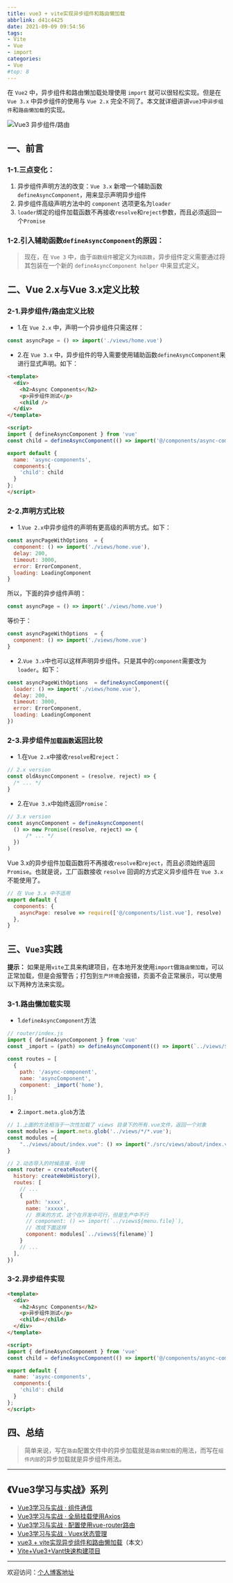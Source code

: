 ```yaml
---
title: vue3 + vite实现异步组件和路由懒加载
abbrlink: d41c4425
date: 2021-09-09 09:54:56
tags:
- Vite
- Vue
- import
categories:
- Vue
#top: 8
---
```


在 `Vue2` 中，异步组件和路由懒加载处理使用 `import` 就可以很轻松实现。但是在`Vue 3.x` 中异步组件的使用与 `Vue 2.x` 完全不同了。本文就详细讲讲`vue3`中`异步组件`和`路由懒加载`的实现。

![Vue3 异步组件/路由](https://tiven.cn/static/img/img-vue3-o3P3q8Ib9Nmwe82obmD9-.jpg)

[//]: # (<!-- more -->)

## 一、前言

### 1-1.三点变化：

1. 异步组件声明方法的改变：`Vue 3.x` 新增一个辅助函数`defineAsyncComponent`，用来显示声明异步组件
2. 异步组件高级声明方法中的 `component` 选项更名为`loader`
3. `loader`绑定的组件加载函数不再接收`resolve`和`reject`参数，而且必须返回一个`Promise`

### 1-2.引入辅助函数`defineAsyncComponent`的原因：

>现在，在 `Vue 3` 中，由于`函数组件`被定义为`纯函数`，异步组件定义需要通过将其包装在一个新的 `defineAsyncComponent helper` 中来显式定义。

## 二、Vue 2.x与Vue 3.x定义比较

### 2-1.异步组件/路由定义比较

* 1.在 `Vue 2.x` 中，声明一个异步组件只需这样：

```js
const asyncPage = () => import('./views/home.vue')
```

* 2.在 `Vue 3.x` 中，异步组件的导入需要使用辅助函数`defineAsyncComponent`来进行显式声明。如下：

```html
<template>
  <div>
    <h2>Async Components</h2>
    <p>异步组件测试</p>
    <child />
  </div>
</template>

<script>
import { defineAsyncComponent } from 'vue'
const child = defineAsyncComponent(() => import('@/components/async-component-child.vue'))

export default {
  name: 'async-components',
  components:{
    'child': child
  }
};
</script>
```

### 2-2.声明方式比较

* 1.`Vue 2.x`中异步组件的声明有更高级的声明方式。如下：

```js
const asyncPageWithOptions  = {
  component: () => import('./views/home.vue'),
  delay: 200,
  timeout: 3000,
  error: ErrorComponent,
  loading: LoadingComponent
}
```

所以，下面的异步组件声明：

```js
const asyncPage = () => import('./views/home.vue')
```

等价于：

```js
const asyncPageWithOptions  = {
  component: () => import('./views/home.vue')
}
```

* 2.`Vue 3.x`中也可以这样声明异步组件。只是其中的`component`需要改为`loader`。如下：

```js
const asyncPageWithOptions  = defineAsyncComponent({
  loader: () => import('./views/home.vue'),
  delay: 200,
  timeout: 3000,
  error: ErrorComponent,
  loading: LoadingComponent
})
```

### 2-3.异步组件`加载函数`返回比较


* 1.在`Vue 2.x`中接收`resolve`和`reject`：

```js
// 2.x version
const oldAsyncComponent = (resolve, reject) => {
  /* ... */
}
```

* 2.在`Vue 3.x`中始终返回`Promise`：

```js
// 3.x version
const asyncComponent = defineAsyncComponent(
  () => new Promise((resolve, reject) => {
      /* ... */
  })
)
```

Vue 3.x的异步组件加载函数将不再接收`resolve`和`reject`，而且必须始终返回`Promise`。也就是说，工厂函数接收 `resolve` 回调的方式定义异步组件在 `Vue 3.x` 不能使用了。

```js
// 在 Vue 3.x 中不适用
export default {
  components: {
    asyncPage: resolve => require(['@/components/list.vue'], resolve)
  },
}
```

## 三、`Vue3`实践

**提示：** 如果是用`vite`工具来构建项目，在本地开发使用`import`做`路由懒加载`，可以正常加载，但是会报警告；打包到`生产环境`会报错，页面不会正常展示，可以使用以下两种方法来实现。

### 3-1.路由懒加载实现

* 1.`defineAsyncComponent`方法

```js
// router/index.js
import { defineAsyncComponent } from 'vue'
const _import = (path) => defineAsyncComponent(() => import(`../views/${path}.vue`));

const routes = [
  {
    path: '/async-component',
    name: 'asyncComponent',
    component: _import('home'),
  }
];
```

* 2.`import.meta.glob`方法

```js
// 1.上面的方法相当于一次性加载了 views 目录下的所有.vue文件，返回一个对象
const modules = import.meta.glob('../views/*/*.vue');
const modules ={
    "../views/about/index.vue": () => import("./src/views/about/index.vue")
}

// 2.动态导入的时候直接，引用
const router = createRouter({
  history: createWebHistory(),
  routes: [
    // ...
    {
      path: 'xxxx',
      name: 'xxxxx',
      // 原来的方式，这个在开发中可行，但是生产中不行
      // component: () => import(`../views${menu.file}`),
      // 改成下面这样
      component: modules[`../views${filename}`]
    }
    // ...          
  ],
})
```

### 3-2.异步组件实现

```html
<template>
  <div>
    <h2>Async Components</h2>
    <p>异步组件测试</p>
    <child></child>
  </div>
</template>

<script>
import { defineAsyncComponent } from 'vue'
const child = defineAsyncComponent(() => import('@/components/async-component-child.vue'))

export default {
  name: 'async-components',
  components:{
    'child': child
  }
};
</script>
```

## 四、总结

>简单来说，写在`路由`配置文件中的异步加载就是`路由懒加载`的用法，而写在`组件内部`的异步加载就是异步组件用法。

---

## 《Vue3学习与实战》系列

* [Vue3学习与实战 · 组件通信](https://tiven.cn/p/97da9e37/ "Vue3组件通信")
* [Vue3学习与实战 · 全局挂载使用Axios](https://tiven.cn/p/7f7ba3b2/ "全局挂载使用Axios")
* [Vue3学习与实战 · 配置使用vue-router路由](https://tiven.cn/p/3747153d/ "配置使用vue-router路由")
* [Vue3学习与实战 · Vuex状态管理](https://tiven.cn/p/de821c2f/ "Vuex状态管理")
* [vue3 + vite实现异步组件和路由懒加载](https://tiven.cn/p/d41c4425/ "vue3实现异步组件和路由懒加载")（本文）
* [Vite+Vue3+Vant快速构建项目](https://tiven.cn/p/de241e23/ "Vite+Vue3+Vant快速构建项目")

---

欢迎访问：[个人博客地址](https://tiven.cn/p/d41c4425/ "天問博客") 
